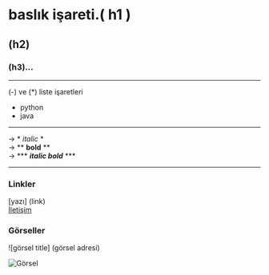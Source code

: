 # baslık işareti.( h1 )
## (h2)
### (h3)...

---


 (-) ve (*)  liste işaretleri
- python
- java

---

-> * *italic* *  
-> ** **bold** **  
-> *** ***italic bold*** ***

---

### Linkler

[yazı] (link)  
[İletişim](https://erkanturgut.netlify.app)


### Görseller
![görsel title] (görsel adresi)  

![Görsel](https://picsum.photos/200/100)
